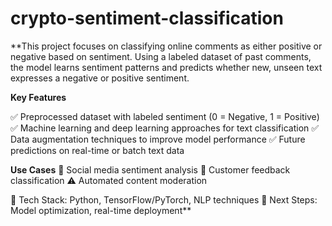 # crypto-sentiment-classification
**This project focuses on classifying online comments as either positive or negative based on sentiment. Using a labeled dataset of past comments, the model learns sentiment patterns and predicts whether new, unseen text expresses a negative or positive sentiment.

**Key Features**

✅ Preprocessed dataset with labeled sentiment (0 = Negative, 1 = Positive)
✅ Machine learning and deep learning approaches for text classification
✅ Data augmentation techniques to improve model performance
✅ Future predictions on real-time or batch text data


**Use Cases**
📢 Social media sentiment analysis
💬 Customer feedback classification
⚠️ Automated content moderation

🔹 Tech Stack: Python, TensorFlow/PyTorch, NLP techniques
🔹 Next Steps: Model optimization, real-time deployment**
